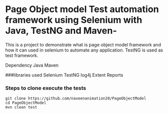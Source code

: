# Page Object model Test automation framework using Selenium with Java, TestNG and Maven-
This is a project to demonstrate what is page object model framework and how it can used in selenium to automate any application.
TestNG is used as test framework.

Dependency
Java
Maven


###libraries used
Selenium
TestNG
log4j
Extent Reports

### Steps to clone execute the tests
```
git clone https://github.com/naveenanimation20/PageObjectModel
cd PageObjectModel
mvn clean test
```
